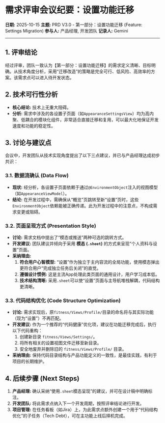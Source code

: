 # 需求评审会议纪要：设置功能迁移

**日期:** 2025-10-15
**主题:** PRD V3.0 - 第一部分：设置功能迁移 (Feature: Settings Migration)
**参与人:** 产品经理, 开发团队
**记录人:** Gemini

---

## 1. 评审结论

经过评审，团队一致认为【第一部分：设置功能迁移】的需求定义清晰、目标明确。从技术角度分析，采用“迁移改造”的策略是完全可行、低风险、高效率的方案。该需求点可以进入待开发状态。

## 2. 技术可行性分析

- **核心结论:** 技术上无重大阻碍。
- **分析:** 需求中涉及的各设置子页面（如`AppearanceSettingsView`）均为高内聚、低耦合的模块化组件，非常适合直接迁移和复用，可以最大化地保证开发速度和功能的稳定性。

## 3. 讨论与建议点

会议中，开发团队从技术实现角度提出了以下三点建议，并已与产品经理达成初步共识：

### 3.1. 数据流确认 (Data Flow)
- **现状:** 经分析，各设置子页面依赖于通过`@EnvironmentObject`注入的视图模型（如`AppearanceViewModel`）。
- **结论:** 在开发过程中，需确保从“概览”页跳转至新“设置”页时，这些`EnvironmentObject`依赖能被正确传递。此为开发过程中的注意点，不构成需求变更或阻碍。

### 3.2. 页面呈现方式 (Presentation Style)
- **讨论:** 需求文档中提出了“模态或推送”两种可选的跳转方式。
- **开发建议:** 团队建议并倾向于采用 **模态 (`.sheet`)** 的方式来呈现“个人资料与设置”页面。
- **采纳理由:**
    1.  **符合用户心智模型:** “设置”作为独立于主内容流的全局功能，使用模态弹出更符合用户“完成独立任务后关闭”的直觉。
    2.  **遵循设计惯例:** 这是主流App处理此类页面的通用设计，用户学习成本低。
    3.  **技术结构清晰:** 采用`.sheet`可以使“设置”页面与主导航堆栈解耦，代码结构更清晰。

### 3.3. 代码结构优化 (Code Structure Optimization)
- **讨论:** 需求实现后，原`fitness/Views/Profile/`目录的命名将与其实际功能（现为“设置”）不再匹配。
- **开发建议:** 作为一个推荐的“代码健康”优化项，建议在功能迁移完成后，执行以下代码重构：
    1.  创建新目录 `fitness/Views/Settings/`。
    2.  将所有相关的设置视图文件迁移至新目录。
    3.  安全地废弃并删除旧的 `fitness/Views/Profile/` 目录。
- **采纳理由:** 保持代码目录结构与产品功能定义的一致性，是最佳实践，有利于项目的长期维护。

## 4. 后续步骤 (Next Steps)

1.  **产品经理:** 确认采纳“使用`.sheet`模态呈现”的建议，并可在设计稿中明确标注。
2.  **开发团队:** 将此需求点纳入下一个开发周期，按照评审结论进行开发。
3.  **项目管理:** 在任务看板（如Jira）上，为此需求点额外创建一个用于“代码结构优化”的子任务（Tech Debt），可在主功能上线后择机完成。
